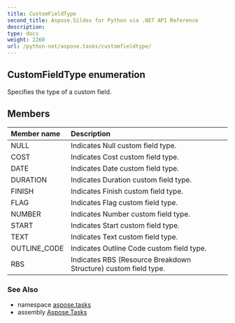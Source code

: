 ```yaml
---
title: CustomFieldType
second_title: Aspose.Sildes for Python via .NET API Reference
description: 
type: docs
weight: 2260
url: /python-net/aspose.tasks/customfieldtype/
---
```


## CustomFieldType enumeration

Specifies the type of a custom field.

## Members
| Member name | Description |
| :- | :- |
|NULL|Indicates Null custom field type.|
|COST|Indicates Cost custom field type.|
|DATE|Indicates Date custom field type.|
|DURATION|Indicates Duration custom field type.|
|FINISH|Indicates Finish custom field type.|
|FLAG|Indicates Flag custom field type.|
|NUMBER|Indicates Number custom field type.|
|START|Indicates Start custom field type.|
|TEXT|Indicates Text  custom field type.|
|OUTLINE_CODE|Indicates Outline Code custom field type.|
|RBS|Indicates RBS (Resource Breakdown Structure) custom field type.|

### See Also

* namespace [aspose.tasks](../../aspose.tasks/)
* assembly [Aspose.Tasks](/tasks/python-net/)

